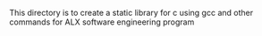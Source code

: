This directory is to create a static library for c using gcc and other commands
for ALX software engineering program
